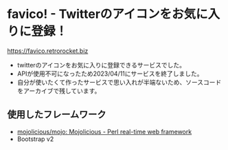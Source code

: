 # favico! - Twitterのアイコンをお気に入りに登録！

https://favico.retrorocket.biz

* twitterのアイコンをお気に入りに登録できるサービスでした。
* APIが使用不可になったため2023/04/11にサービスを終了しました。
* 自分が使いたくて作ったサービスで思い入れが半端ないため、ソースコードをアーカイブで残しています。

## 使用したフレームワーク

* [mojolicious/mojo: Mojolicious \- Perl real\-time web framework](https://github.com/mojolicious/mojo/)
* Bootstrap v2

